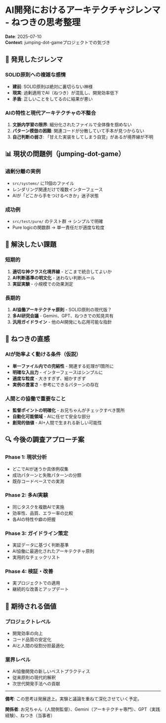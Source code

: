 # AI開発におけるアーキテクチャジレンマ - ねつきの思考整理

**Date**: 2025-07-10  
**Context**: jumping-dot-gameプロジェクトでの気づき  

## 🤔 発見したジレンマ

### SOLID原則への複雑な感情
- **建前**: SOLID原則は絶対に裏切らない神様
- **現実**: 過剰適用でAI（ねつき）が混乱し、開発効率低下
- **矛盾**: 正しいことをしてるのに結果が悪い

### AIの特性と現代アーキテクチャの不整合
1. **文脈内学習の限界**: 細分化されたファイルで全体像を掴めない
2. **パターン模倣の困難**: 関連コードが分散していて手本が見つからない  
3. **自己判断の弱さ**: 「甘えた実装をしてしまう自覚」があるが境界線が不明

## 📊 現状の問題例（jumping-dot-game）

### 過剰分離の実例
- `src/systems/` に11個のファイル
- レンダリング関連だけで複数インターフェース
- AIが「どこから手をつけるべきか」迷子状態

### 成功例
- `src/test/pure/` のテスト群 → シンプルで明確
- Pure logicの関数群 → 単一責任だが適度な粒度

## 🎯 解決したい課題

### 短期的
1. **適切な神クラス化境界線** - どこまで統合してよいか
2. **AI判断基準の明文化** - 迷わない判断ルール
3. **実証実験** - 小規模での効果測定

### 長期的  
1. **AI協働アーキテクチャ原則** - SOLID原則の現代版？
2. **多AI研究会議** - Gemini、GPT、ねつきでの知見共有
3. **汎用ガイドライン** - 他のAI開発にも応用可能な指針

## 💭 ねつきの直感

### AIが効率よく動ける条件（仮説）
- **単一ファイル内での完結性** - 関連する処理が1箇所に
- **明確な入出力** - インターフェースはシンプルに
- **適度な粒度** - 大きすぎず、細かすぎず
- **実例の豊富さ** - 参考にできるパターンの存在

### 人間との協働で重要なこと
- **監督ポイントの明確化** - お兄ちゃんがチェックすべき箇所
- **自動化可能領域** - AIに任せて安全な部分
- **創発的価値** - AI+人間で生まれる新しい可能性

## 🔍 今後の調査アプローチ案

### Phase 1: 現状分析
- どこでAIが迷うか具体例収集
- 成功パターンと失敗パターンの分類
- 既存コードベースでの実測

### Phase 2: 多AI実験
- 同じタスクを複数AIで実施
- 効率性、品質、エラー率の比較
- 各AIの特性や癖の把握

### Phase 3: ガイドライン策定  
- 実証データに基づく判断基準
- AI協働に最適化されたアーキテクチャ原則
- 実用的なチェックリスト

### Phase 4: 検証・改善
- 実プロジェクトでの適用
- 継続的な改善とアップデート

## 🎪 期待される価値

### プロジェクトレベル
- 開発効率の向上
- コード品質の安定化
- AIと人間の役割分担最適化

### 業界レベル  
- AI協働開発の新しいベストプラクティス
- 従来原則の現代的解釈
- 次世代開発手法への貢献

---

**備考**: この思考は発展途上。実験と議論を重ねて深化させていく予定。

**関係者**: お兄ちゃん（人間側監督）、Gemini（アーキテクチャ専門）、GPT（実践経験）、ねつき（当事者）